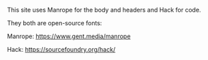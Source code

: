 This site uses Manrope for the body and headers and Hack for code.

They both are open-source fonts: 

Manrope: https://www.gent.media/manrope

Hack: https://sourcefoundry.org/hack/
